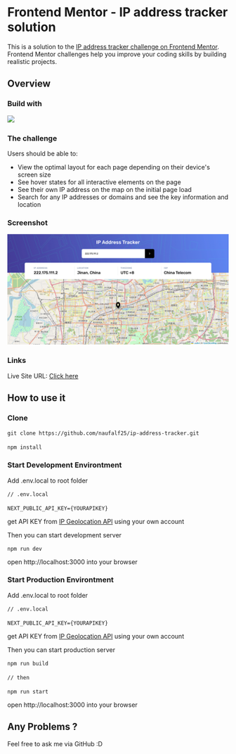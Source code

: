 # Frontend Mentor - IP address tracker solution

This is a solution to the [IP address tracker challenge on Frontend Mentor](https://www.frontendmentor.io/challenges/ip-address-tracker-I8-0yYAH0). Frontend Mentor challenges help you improve your coding skills by building realistic projects.

## Overview

### Build with

![](https://skillicons.dev/icons?i=js,react,next,tailwind)

### The challenge

Users should be able to:

- View the optimal layout for each page depending on their device's screen size
- See hover states for all interactive elements on the page
- See their own IP address on the map on the initial page load
- Search for any IP addresses or domains and see the key information and location

### Screenshot

![](./public/screenshot.png)

### Links

Live Site URL: [Click here](https://your-live-site-url.com)

## How to use it

### Clone

```
git clone https://github.com/naufalf25/ip-address-tracker.git

npm install
```

### Start Development Environtment

Add .env.local to root folder

```
// .env.local

NEXT_PUBLIC_API_KEY={YOURAPIKEY}
```

get API KEY from [IP Geolocation API](https://ipgeolocation.io/) using your own account

Then you can start development server

```
npm run dev
```

open http://localhost:3000 into your browser

### Start Production Environtment

Add .env.local to root folder

```
// .env.local

NEXT_PUBLIC_API_KEY={YOURAPIKEY}
```

get API KEY from [IP Geolocation API](https://ipgeolocation.io/) using your own account

Then you can start production server

```
npm run build

// then

npm run start
```

open http://localhost:3000 into your browser

## Any Problems ?

Feel free to ask me via GitHub :D
